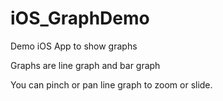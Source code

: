 # iOS_GraphDemo
Demo iOS App to show graphs

Graphs are line graph and bar graph

You can pinch or pan line graph to zoom or slide.

